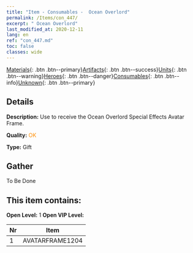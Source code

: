 ```yaml
---
title: "Item - Consumables -  Ocean Overlord"
permalink: /Items/con_447/
excerpt: " Ocean Overlord"
last_modified_at: 2020-12-11
lang: en
ref: "con_447.md"
toc: false
classes: wide
---
```

 [Materials](/Items/){: .btn .btn--primary}[Artifacts](/Items/Artifacts/){: .btn .btn--success}[Units](/Items/Units/){: .btn .btn--warning}[Heroes](/Items/Heroes/){: .btn .btn--danger}[Consumables](/Items/Consumables/){: .btn .btn--info}[Unknown](/Items/Unknown/){: .btn .btn--primary}

## Details
 **Description:** Use to receive the Ocean Overlord Special Effects Avatar Frame.

 **Quality:** <span style="color: #FF8C00">OK</span>

 **Type:** Gift

## Gather

  To Be Done

## This item contains:

 **Open Level:** 1
 **Open VIP Level:** 

  | Nr |      Item    |
  |:---|:------------:|
  | 1 | AVATARFRAME1204 | 

